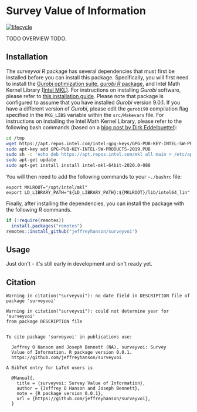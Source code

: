 
<!--- README.md is generated from README.Rmd. Please edit that file -->
Survey Value of Information
===========================

[![lifecycle](https://img.shields.io/badge/Lifecycle-experimental-orange.svg)](https://www.tidyverse.org/lifecycle/#experimental)

TODO OVERVIEW TODO.

Installation
------------

The *surveyvoi R* package has several dependencies that must first be installed before you can install this package. Specifically, you will first need to install the [Gurobi optimization suite](http://www.gurobi.com/), [*gurobi R* package](https://www.gurobi.com/documentation/8.1/refman/r_api_overview.html), and Intel Math Kernel Library [(Intel MKL)](https://software.intel.com/en-us/mkl). For instructions on installing *Gurobi* software, please refer to [this installation guide](https://CRAN.R-project.org/package=prioritizr/vignettes/gurobi_installation.html). Please note that package is configured to assume that you have installed *Gurobi* version 9.0.1. If you have a different version of *Gurobi*, please edit the `gurobi90` compilation flag specified in the `PKG_LIBS` variable within the `src/Makevars` file. For instructions on installing the Intel Math Kernel Library, please refer to the following bash commands (based on a [blog post by Dirk Eddelbuettel](http://dirk.eddelbuettel.com/blog/2018/04/15/)):

``` bash
cd /tmp
wget https://apt.repos.intel.com/intel-gpg-keys/GPG-PUB-KEY-INTEL-SW-PRODUCTS-2019.PUB
sudo apt-key add GPG-PUB-KEY-INTEL-SW-PRODUCTS-2019.PUB
sudo sh -c 'echo deb https://apt.repos.intel.com/mkl all main > /etc/apt/sources.list.d/intel-mkl.list'
sudo apt-get update
sudo apt-get install install intel-mkl-64bit-2020.0-088
```

You will then need to add the following commands to your `~./bashrc` file:

    export MKLROOT="/opt/intel/mkl"
    export LD_LIBRARY_PATH="${LD_LIBRARY_PATH}:${MKLROOT}/lib/intel64_lin"

Finally, after installing the dependencies, you can install the package with the following *R* commands.

``` r
if (!require(remotes))
  install.packages("remotes")
remotes::install_github("jeffreyhanson/surveyvoi")
```

Usage
-----

Just don't - it's still early in development and isn't ready yet.

Citation
--------

    Warning in citation("surveyvoi"): no date field in DESCRIPTION file of
    package 'surveyvoi'

    Warning in citation("surveyvoi"): could not determine year for 'surveyvoi'
    from package DESCRIPTION file


    To cite package 'surveyvoi' in publications use:

      Jeffrey O Hanson and Joseph Bennett (NA). surveyvoi: Survey
      Value of Information. R package version 0.0.1.
      https://github.com/jeffreyhanson/surveyvoi

    A BibTeX entry for LaTeX users is

      @Manual{,
        title = {surveyvoi: Survey Value of Information},
        author = {Jeffrey O Hanson and Joseph Bennett},
        note = {R package version 0.0.1},
        url = {https://github.com/jeffreyhanson/surveyvoi},
      }
